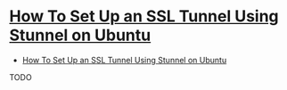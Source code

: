 # [How To Set Up an SSL Tunnel Using Stunnel on Ubuntu](https://www.digitalocean.com/community/tutorials/how-to-set-up-an-ssl-tunnel-using-stunnel-on-ubuntu)

- [How To Set Up an SSL Tunnel Using Stunnel on Ubuntu](#how-to-set-up-an-ssl-tunnel-using-stunnel-on-ubuntu)







TODO 